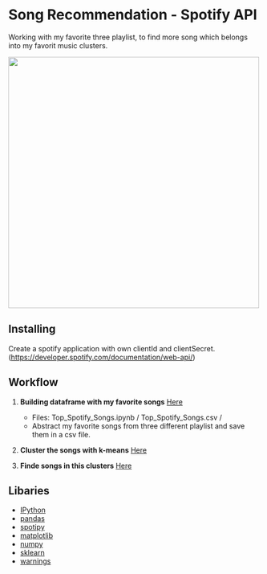 # Song Recommendation - Spotify API

Working with my favorite three playlist, to find more song which belongs into my favorit music clusters.

<img src="https://i.pinimg.com/564x/82/aa/80/82aa8009fdea2e261cfc371eb80a7e0b.jpg" width="500">

## Installing

Create a spotify application with own clientId and clientSecret. (https://developer.spotify.com/documentation/web-api/)

## Workflow

1. **Building dataframe with my favorite songs** [Here](https://github.com/CharlotteStiller/Song_Recommendations_Spotify/blob/main/1_Top_Spotify_Songs.ipynb)
    - Files: Top_Spotify_Songs.ipynb / Top_Spotify_Songs.csv /
    - Abstract my favorite songs from three different playlist and save them in a csv file. 

2. **Cluster the songs with k-means** [Here](https://github.com/CharlotteStiller/Song_Recommendations_Spotify/blob/main/2_Clusterings_Top_Spotify_Songs.ipynb)

3. **Finde songs in this clusters** [Here](https://github.com/CharlotteStiller/Song_Recommendations_Spotify/blob/main/3_Song_Recommendation.ipynb)

## Libaries 
- [IPython](https://docs.python.org/3/library/) 
- [pandas](https://pandas.pydata.org/docs/) 
- [spotipy](https://spotipy.readthedocs.io/en/2.19.0/) 
- [matplotlib](https://matplotlib.org/stable/api/_as_gen/matplotlib.pyplot.plot.html) 
- [numpy](https://numpy.org/doc/)
- [sklearn](https://scikit-learn.org/stable/) 
- [warnings](https://docs.python.org/3/library/warnings.html)
